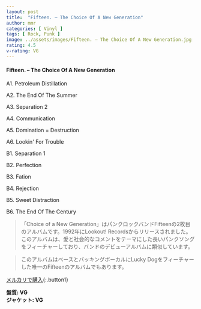 ```yaml
---
layout: post
title:  "Fifteen. – The Choice Of A New Generation"
author: mmr
categories: [ Vinyl ]
tags: [ Rock, Punk ]
image: ../assets/images/Fifteen. – The Choice Of A New Generation.jpg
rating: 4.5
v-rating: VG
---
```


#### Fifteen. – The Choice Of A New Generation

A1. Petroleum Distillation

A2. The End Of The Summer

A3. Separation 2

A4. Communication

A5. Domination = Destruction

A6. Lookin' For Trouble

B1. Separation 1

B2. Perfection

B3. Fation

B4. Rejection

B5. Sweet Distraction

B6. The End Of The Century

> 「Choice of a New Generation」はパンクロックバンドFifteenの2枚目のアルバムです。1992年にLookout! Recordsからリリースされました。このアルバムは、愛と社会的なコメントをテーマにした長いパンクソングをフィーチャーしており、バンドのデビューアルバムに類似しています。

> このアルバムはベースとバッキングボーカルにLucky Dogをフィーチャーした唯一のFifteenのアルバムでもあります。


[メルカリで購入](https://jp.mercari.com/item/m87644745363){:.button1}

<div class="mt-4 mb-4 d-flex align-items-center">
<strong class="mr-1">盤質: VG</strong>
</div>
<div class="mt-4 mb-4 d-flex align-items-center">
<strong class="mr-1">ジャケット: VG</strong>
</div>
